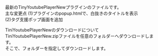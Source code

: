 最新のTinyYoutubePlayerNewプラグインのファイルです。  
主な変更点
(1)プラグインのpopup.htmlで、白抜きのタイトルを表示  
(2)タグ支援ポップ画面を追加  

TiniYoutubePlayerNewのダウンロードについて  
TiniYoutubePlayerNew.zipファイルを任意のフォルダーへダウンロードします。  
そこで、フォルダーを指定してダウンロードします。  



